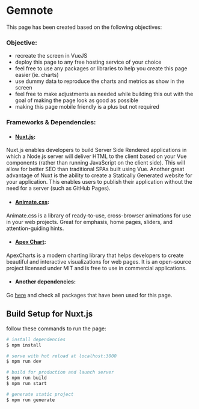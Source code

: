 # Gemnote

This page has been created based on the following objectives:

### Objective: 
- recreate the screen in VueJS
- deploy this page to any free hosting service of your choice
- feel free to use any packages or libraries to help you create this page easier (ie. charts)
- use dummy data to reproduce the charts and metrics as show in the screen
- feel free to make adjustments as needed while building this out with the goal of making the page look as good as possible
- making this page mobile friendly is a plus but not required

### Frameworks & Dependencies:
- #### [Nuxt.js](https://nuxtjs.org):
Nuxt.js enables developers to build Server Side Rendered applications in which a Node.js server will deliver HTML to the client based on your Vue components (rather than running JavaScript on the client side). This will allow for better SEO than traditional SPAs built using Vue. Another great advantage of Nuxt is the ability to create a Statically Generated website for your application. This enables users to publish their application without the need for a server (such as GitHub Pages).

- #### [Animate.css](https://animate.style/):
Animate.css is a library of ready-to-use, cross-browser animations for use in your web projects. Great for emphasis, home pages, sliders, and attention-guiding hints.

- #### [Apex Chart](https://apexcharts.com/):
ApexCharts is a modern charting library that helps developers to create beautiful and interactive visualizations for web pages.
It is an open-source project licensed under MIT and is free to use in commercial applications.

- #### Another dependencies:
Go [here](https://github.com/foxyntax/gemnote/blob/master/package.json) and check all packages that have been used for this page.

## Build Setup for Nuxt.js

follow these commands to run the page:

```bash
# install dependencies
$ npm install

# serve with hot reload at localhost:3000
$ npm run dev

# build for production and launch server
$ npm run build
$ npm run start

# generate static project
$ npm run generate
```